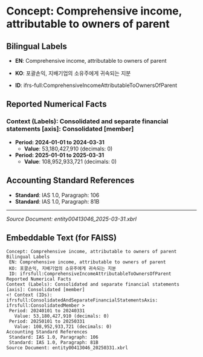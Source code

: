 # Concept: Comprehensive income, attributable to owners of parent

## Bilingual Labels
- **EN**: Comprehensive income, attributable to owners of parent
- **KO**: 포괄손익, 지배기업의 소유주에게 귀속되는 지분

- **ID**: ifrs-full:ComprehensiveIncomeAttributableToOwnersOfParent

## Reported Numerical Facts

### **Context (Labels): Consolidated and separate financial statements [axis]: Consolidated [member]**
<!-- Context (IDs): ifrs-full:ConsolidatedAndSeparateFinancialStatementsAxis: ifrs-full:ConsolidatedMember -->
- **Period: 2024-01-01 to 2024-03-31**
  - **Value**: 53,180,427,910 (decimals: 0)
- **Period: 2025-01-01 to 2025-03-31**
  - **Value**: 108,952,933,721 (decimals: 0)

## Accounting Standard References
- **Standard**: IAS 1.0, Paragraph: 106
- **Standard**: IAS 1.0, Paragraph: 81B

---
*Source Document: entity00413046_2025-03-31.xbrl*
## Embeddable Text (for FAISS)
```text
Concept: Comprehensive income, attributable to owners of parent
Bilingual Labels
 EN: Comprehensive income, attributable to owners of parent
 KO: 포괄손익, 지배기업의 소유주에게 귀속되는 지분
 ID: ifrsfull:ComprehensiveIncomeAttributableToOwnersOfParent
Reported Numerical Facts
Context (Labels): Consolidated and separate financial statements [axis]: Consolidated [member]
<! Context (IDs): ifrsfull:ConsolidatedAndSeparateFinancialStatementsAxis: ifrsfull:ConsolidatedMember >
 Period: 20240101 to 20240331
   Value: 53,180,427,910 (decimals: 0)
 Period: 20250101 to 20250331
   Value: 108,952,933,721 (decimals: 0)
Accounting Standard References
 Standard: IAS 1.0, Paragraph: 106
 Standard: IAS 1.0, Paragraph: 81B
Source Document: entity00413046_20250331.xbrl
```